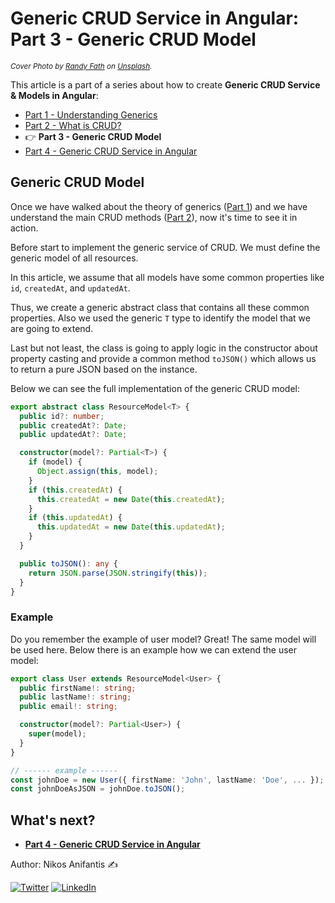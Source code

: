 # Generic CRUD Service in Angular: Part 3 - Generic CRUD Model

<sup>_Cover Photo by [Randy Fath](https://unsplash.com/@randyfath?utm_source=unsplash&utm_medium=referral&utm_content=creditCopyTex) on [Unsplash](https://unsplash.com/)._</sup>

This article is a part of a series about how to create **Generic CRUD Service & Models in Angular**:

- [Part 1 - Understanding Generics](https://dev.to/nikosanif/generic-crud-service-in-angular-part-1-understanding-generics-2n75)
- [Part 2 - What is CRUD?](https://dev.to/nikosanif/generic-crud-service-in-angular-part-2-what-is-crud-30ek)
- :point_right: **Part 3 - Generic CRUD Model**
- [Part 4 - Generic CRUD Service in Angular](https://dev.to/nikosanif/generic-crud-service-in-angular-part-4-3neo)

## Generic CRUD Model

Once we have walked about the theory of generics ([Part 1](https://dev.to/nikosanif/generic-crud-service-in-angular-part-1-understanding-generics-2n75)) and we have understand the main CRUD methods ([Part 2](https://dev.to/nikosanif/generic-crud-service-in-angular-part-2-what-is-crud-30ek)), now it's time to see it in action.

Before start to implement the generic service of CRUD. We must define the generic model of all resources.

In this article, we assume that all models have some common properties like `id`, `createdAt`, and `updatedAt`.

Thus, we create a generic abstract class that contains all these common properties.
Also we used the generic `T` type to identify the model that we are going to extend.

Last but not least, the class is going to apply logic in the constructor about property casting and provide a common method `toJSON()` which allows us to return a pure JSON based on the instance.

Below we can see the full implementation of the generic CRUD model:

```ts
export abstract class ResourceModel<T> {
  public id?: number;
  public createdAt?: Date;
  public updatedAt?: Date;

  constructor(model?: Partial<T>) {
    if (model) {
      Object.assign(this, model);
    }
    if (this.createdAt) {
      this.createdAt = new Date(this.createdAt);
    }
    if (this.updatedAt) {
      this.updatedAt = new Date(this.updatedAt);
    }
  }

  public toJSON(): any {
    return JSON.parse(JSON.stringify(this));
  }
}
```

### Example

Do you remember the example of user model? Great! The same model will be used here. Below there is an example how we can extend the user model:

```ts
export class User extends ResourceModel<User> {
  public firstName!: string;
  public lastName!: string;
  public email!: string;

  constructor(model?: Partial<User>) {
    super(model);
  }
}

// ------ example ------
const johnDoe = new User({ firstName: 'John', lastName: 'Doe', ... });
const johnDoeAsJSON = johnDoe.toJSON();
```

## What's next?

- **[Part 4 - Generic CRUD Service in Angular](https://dev.to/nikosanif/generic-crud-service-in-angular-part-4-3neo)**

Author: Nikos Anifantis ✍️

[![Twitter](https://img.shields.io/twitter/url/https/twitter.com/nikosanif.svg?style=social&label=Follow%20nikosanif)](https://twitter.com/nikosanif) [![LinkedIn](https://img.shields.io/badge/LinkedIn-blue?style=social&style=flat&logo=linkedin&labelColor=blue&label=Connect%20Nikos%20Anifantis)](https://www.linkedin.com/in/nikosanifantis/)
